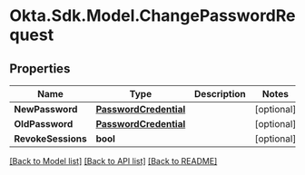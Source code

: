 # Okta.Sdk.Model.ChangePasswordRequest

## Properties

Name | Type | Description | Notes
------------ | ------------- | ------------- | -------------
**NewPassword** | [**PasswordCredential**](PasswordCredential.md) |  | [optional] 
**OldPassword** | [**PasswordCredential**](PasswordCredential.md) |  | [optional] 
**RevokeSessions** | **bool** |  | [optional] 

[[Back to Model list]](../README.md#documentation-for-models) [[Back to API list]](../README.md#documentation-for-api-endpoints) [[Back to README]](../README.md)

